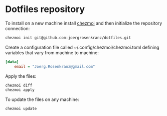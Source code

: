 # Dotfiles repository

To install on a new machine install [chezmoi](https://www.chezmoi.io/docs/install/) and then initialize the repository connection:

```sh
chezmoi init git@github.com:joergrosenkranz/dotfiles.git
```

Create a configuration file called ~/.config/chezmoi/chezmoi.toml defining variables that vary from machine to machine:

```ini
[data]
    email = "Joerg.Rosenkranz@gmail.com"
```

Apply the files:

```sh
chezmoi diff
chezmoi apply
```

To update the files on any machine:

```sh
chezmoi update
```
